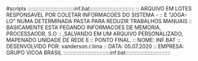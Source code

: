 #scripts
:::::::::::::::::::::::::::::::inf.bat::::::::::::::::::::::::::::::
:: ARQUIVO EM LOTES RESPONSAVEL POR COLETAR INFORMACOES DO SISTEMA -
:: E "JOGA-LO" NUMA DETERMINADA PASTA PARA REDUZIR TRABALHOS MANUAIS
:: BASICAMENTE ESTA PEGANDO INFORMACOES DE MEMORIA, PROCESSAODR, S.O
:: ,SALVANDO EM UM ARQUIVO PERSONALIZADO, MAPENADO UNIDADE DE REDE E
:: PONTO FINAL.
:: NOME: INF.BAT
:: DESENVOLVIDO POR: vanderson.r.lima
:: DATA: 05.07.2020
:: EMPRESA: GRUPO VICOA BRASIL
:::::::::::::::::::::::::::::::inf.bat::::::::::::::::::::::::::::::